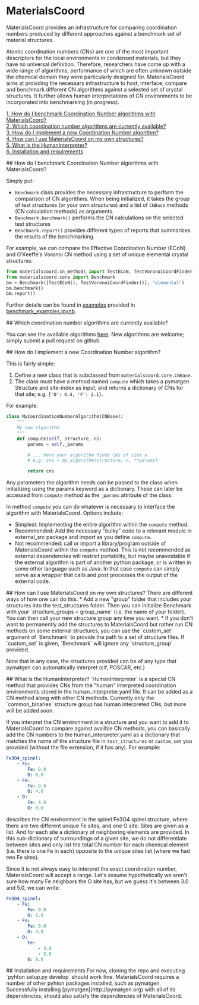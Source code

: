 # MaterialsCoord

MaterialsCoord provides an infrastructure for comparing coordination numbers produced by different
approaches against a benchmark set of material structures.

Atomic coordination numbers (CNs) are one of the most important descriptors for the local environments in condensed materials, but they
have no universal definition. Therefore, researchers have come up with a wide range of algorithms, performance of which are often
unknown outside the chemical domain they were particularly designed for. MaterialsCoord aims at providing the necessary infrastructure
to host, interface, compare and benchmark different CN algorithms against a selected set of crystal structures. It further allows
human interpretations of CN environments to be incorporated into benchmarking (in progress).

[1. How do I benchmark Coordination Number algorithms with MaterialsCoord?](#how_do_i_benchmark_cn_algos)  
[2. Which coordination number algorithms are currently available?](#cn_algos)    
[3. How do I implement a new Coordination Number algorithm?](#how_do_i_implement_cn_algos)    
[4. How can I use MaterialsCoord on my own structures?](#how_can_i_use_my_own_structures)  
[5. What is the HumanInterpreter?](#humaninterpreter)  
[6. Installation and requirements](#install)  

<a name="how_do_i_benchmark_cn_algos"/>
## How do I benchmark Coordination Number algorithms with MaterialsCoord?

Simply put:
* `Benchmark` class provides the necessary infrastructure to perform the comparison of CN algorithms. When being initialized, 
it takes the group of test structures (or your own structures) and a list of `CNBase` methods (CN calculation methods) as arguments.
* `Benchmark.benchmark()` performs the CN calculations on the selected test structures
* `Benchmark.report()` provides different types of reports that summarizes the results of the benchmarking.

For example, we can compare the Effective Coordination Number (ECoN) and O'Keeffe's Voronoi CN method using a set of unique elemental
crystal structures:

```python
from materialscoord.cn_methods import TestECoN, TestVoronoiCoordFinder
from materialscoord.core import Benchmark
bm = Benchmark([TestECoN(), TestVoronoiCoordFinder()], "elemental")
bm.benchmark()
bm.report()
```

Further details can be found in [examples](https://github.com/aykol/MaterialsCoord/tree/master/examples) provided in [benchmark_examples.ipynb](https://github.com/aykol/MaterialsCoord/blob/master/examples/benchmark_examples.ipynb).

<a name="cn_algos"/>
## Which coordination number algorithms are currently available?

You can see the available algorithms [here](https://github.com/aykol/MaterialsCoord/blob/master/materialscoord/cn_methods.py). New algorithms are welcome; simply submit a pull request on github.

<a name="how_do_i_implement_cn_algos"/>
## How do I implement a new Coordination Number algorithm?

This is fairly simple:

1. Define a new class that is subclassed from `materialscoord.core.CNBase`.
2. The class must have a method named `compute` which takes a pymatgen Structure and site-index as input,
and returns a dictionary of CNs for that site; e.g. `{'O': 4.4, 'F': 2.1}`.

For example:
```python
class MyCoordinationNumberAlgorithm(CNBase):
    """
    My new algorithm
    """
    def compute(self, structure, n):
        params = self._params

        # ... here your algorithm finds CNs of site n.
        # e.g. cns = my_algorithm(structure, n, **params)

        return cns
```

Any parameters the algorithm needs can be passed to the class when initializing using the params keyword as a dictionary. These can later
be accessed from `compute` method as the `_params` attribute of the class.

In method `compute` you can do whatever is necessary to interface the algorithm with MaterialsCoord. Options include:
* Simplest: Implementing the entire algorithm within the `compute` method.
* Recommended: Add the necessary "bulky" code to a relevant module in external_src package and import as you define
  `compute`.
* Not recommended: call or import a library/program outside of MaterialsCoord within the `compute` method.
This is not recommended as external dependencies will restrict portability,
but maybe unavoidable if the external algorithm is part of another python package,
or is written in some other language such as Java. In that case `compute` can simply serve as a wrapper that calls
and post processes the output of the external code.

<a name="how_can_i_use_my_own_structures"/>
## How can I use MaterialsCoord on my own structures?
There are different ways of how one can do this.
* Add a new "group" folder that includes your structures into the test_structures folder. Then you can initialize Benchmark with
your `structure_groups = group_name` (i.e. the name of your folder). You can then call your new structure group any time you want.
* If you don't want to permanently add the structures to MaterialsCoord but rather run CN methods on some external structures,
you can use the `custom_set` argument of `Benchmark` to provide the path to a set of structure files. If `custom_set` is given,
`Benchmark` will ignore any `structure_group` provided.

Note that in any case, the structures provided can be of any type that pymatgen can automatically interpret (cif, POSCAR, etc.)

<a name="humaninterpreter"/>
## What is the HumanInterpreter?
`HumanInterpreter` is a special CN method that provides CNs from the "human" interpreted coordination environments stored in the
human_interpreter.yaml file. It can be added as a CN method along with other CN methods. Currently only the `common_binaries` structure group
has human interpreted CNs, but more will be added soon.

If you interpret the CN environment in a structure and you want to add it to MaterialsCoord to compare against availble CN methods, you can basically add the CN numbers to the human_interpreter.yaml as a dictionary that matches
the name of the structure file in `test_structures` or `custom_set` you provided (without the file extension, if it has any). For example:
```yaml
Fe3O4_spinel:
    - Fe:
        Fe: 0.0
        O: 6.0
    - Fe:
        Fe: 0.0
        O: 4.0
    - O:
        Fe: 4.0
        O: 0.0
```
describes the CN environment in the spinel Fe3O4 spinel structure, where there are two different unique Fe sites, and one O site. Sites are given as a list. And for each site a dictionary
of neighboring elements are provided. In this sub-dictionary of surroundings of a given site, we do not differentiate between sites and only list the total CN number for each chemical element (i.e. there is one Fe in each) opposite to the unique sites list (where we had two Fe sites).

Since it is not always easy to interpret the exact coordination number, MaterialsCoord will accept a range. Let's assume hypothetically we aren't sure how many Fe neighbors the O site has,
but we guess it's between 3.0 and 5.0, we can write:
```yaml
Fe3O4_spinel:
    - Fe:
        Fe: 0.0
        O: 6.0
    - Fe:
        Fe: 0.0
        O: 4.0
    - O:
        Fe:
            - 3.0
            - 5.0
        O: 0.0
```



<a name="install"/>
## Installation and requirements
For now, cloning the repo and executing `pyhton setup.py develop` should work fine. MaterialsCoord requires a number of other pyhton packages installed, such as pymatgen. Successfully
installing [pymatgen](http://pymatgen.org) with all of its dependencies, should also satisfy the dependencies of MaterialsCoord.
